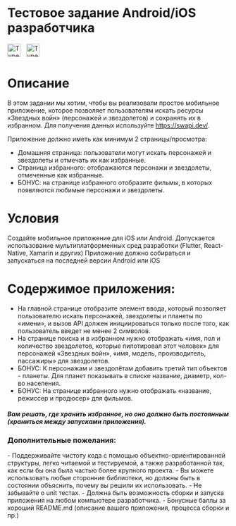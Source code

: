 # Тестовое задание Android/iOS разработчика

<img align="left" alt="TypeScript" width="30px" style="padding-right:10px;" src="https://www.vectorlogo.zone/logos/reactjs/reactjs-icon.svg" />
<img align="left" alt="TypeScript" width="30px" style="padding-right:10px;" src="https://cdn.jsdelivr.net/gh/devicons/devicon/icons/typescript/typescript-plain.svg"/>

<br/>
<br/>

# Описание
В этом задании мы хотим, чтобы вы реализовали простое мобильное приложение, 
которое позволяет пользователям искать ресурсы «Звездных войн» (персонажей и 
звездолетов) и сохранять их в избранном. Для получения данных используйте 
https://swapi.dev/.

Приложение должно иметь как минимум 2 страницы/просмотра:
- Домашняя страница: пользователи могут искать персонажей и звездолеты и отмечать их как избранные.
- Страница избранного: отображаются персонажи и звездолеты, отмеченные как избранные.
- БОНУС: на странице избранного отобразите фильмы, в которых появляются любимые персонажи и звездолеты.

# Условия
Создайте мобильное приложение для iOS или Android.
Допускается использование мультиплатформенных сред разработки (Flutter, React-Native, Xamarin и других)
Приложение должно собираться и запускаться на последней версии Android или iOS

# Содержимое приложения:
- На главной странице отобразите элемент ввода, который позволяет пользователю 
искать персонажей, звездолеты и планеты по «имени», и вызов API должен 
инициироваться только после того, как пользователь введет не менее 2 символов.
- На странице поиска и в избранном нужно отображать «имя, пол и количество 
звездолетов, которые пилотировал этот человек» для персонажей «Звездных войн», 
«имя, модель, производитель, пассажиры» для звездолетов.
- БОНУС: К персонажам и звездолётам добавить третий тип объектов - планеты. Для планет показывать в списке название, диаметр, кол-во населения.
- БОНУС: На странице избранного нужно отображать «название, режиссер и продюсер» для фильмов.

<h5>Вам решать, где хранить избранное, но оно должно быть постоянным 
(храниться между запусками приложения).</h5>

<h3>Дополнительные пожелания:</h3>
- Поддерживайте чистоту кода с помощью объектно-ориентированной структуры, легко читаемой и тестируемой, а также 
разработанной так, как если бы она была частью более крупного проекта.
- Вы можете использовать любые сторонние библиотеки, но должны быть в состоянии объяснить, почему вы решили их использовать.
- Не забывайте о unit тестах.
- Должна быть возможность сборки и запуска приложения на любом компьютере разработчика.
- Бонусные баллы за хороший README.md (описание вашего приложения, процесса сборки и пр.)
